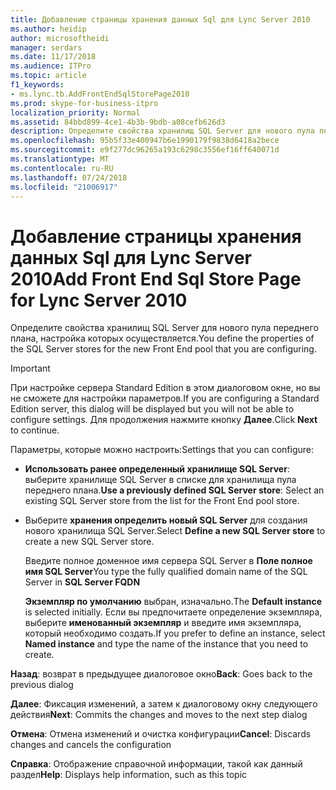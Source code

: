 ```yaml
---
title: Добавление страницы хранения данных Sql для Lync Server 2010
ms.author: heidip
author: microsoftheidi
manager: serdars
ms.date: 11/17/2018
ms.audience: ITPro
ms.topic: article
f1_keywords:
- ms.lync.tb.AddFrontEndSqlStorePage2010
ms.prod: skype-for-business-itpro
localization_priority: Normal
ms.assetid: 84bbd899-4ce1-4b3b-9bdb-a08cefb626d3
description: Определите свойства хранилищ SQL Server для нового пула переднего плана, настройка которых осуществляется.
ms.openlocfilehash: 95b5f33e400947b6e1990179f9838d6418a2bece
ms.sourcegitcommit: e9f277dc96265a193c6298c3556ef16ff640071d
ms.translationtype: MT
ms.contentlocale: ru-RU
ms.lasthandoff: 07/24/2018
ms.locfileid: "21006917"
---
```

# <a name="add-front-end-sql-store-page-for-lync-server-2010"></a><span data-ttu-id="5f4dc-103">Добавление страницы хранения данных Sql для Lync Server 2010</span><span class="sxs-lookup"><span data-stu-id="5f4dc-103">Add Front End Sql Store Page for Lync Server 2010</span></span>
 
<span data-ttu-id="5f4dc-104">Определите свойства хранилищ SQL Server для нового пула переднего плана, настройка которых осуществляется.</span><span class="sxs-lookup"><span data-stu-id="5f4dc-104">You define the properties of the SQL Server stores for the new Front End pool that you are configuring.</span></span>
  
> [!IMPORTANT]
> <span data-ttu-id="5f4dc-105">При настройке сервера Standard Edition в этом диалоговом окне, но вы не сможете для настройки параметров.</span><span class="sxs-lookup"><span data-stu-id="5f4dc-105">If you are configuring a Standard Edition server, this dialog will be displayed but you will not be able to configure settings.</span></span> <span data-ttu-id="5f4dc-106">Для продолжения нажмите кнопку **Далее**.</span><span class="sxs-lookup"><span data-stu-id="5f4dc-106">Click **Next** to continue.</span></span>
  
<span data-ttu-id="5f4dc-107">Параметры, которые можно настроить:</span><span class="sxs-lookup"><span data-stu-id="5f4dc-107">Settings that you can configure:</span></span>
  
- <span data-ttu-id="5f4dc-108">**Использовать ранее определенный хранилище SQL Server**: выберите хранилище SQL Server в списке для хранилища пула переднего плана.</span><span class="sxs-lookup"><span data-stu-id="5f4dc-108">**Use a previously defined SQL Server store**: Select an existing SQL Server store from the list for the Front End pool store.</span></span>
    
- <span data-ttu-id="5f4dc-109">Выберите **хранения определить новый SQL Server** для создания нового хранилища SQL Server.</span><span class="sxs-lookup"><span data-stu-id="5f4dc-109">Select **Define a new SQL Server store** to create a new SQL Server store.</span></span>
    
    <span data-ttu-id="5f4dc-110">Введите полное доменное имя сервера SQL Server в **Поле полное имя SQL Server**</span><span class="sxs-lookup"><span data-stu-id="5f4dc-110">You type the fully qualified domain name of the SQL Server in **SQL Server FQDN**</span></span>
    
    <span data-ttu-id="5f4dc-111">**Экземпляр по умолчанию** выбран, изначально.</span><span class="sxs-lookup"><span data-stu-id="5f4dc-111">The **Default instance** is selected initially.</span></span> <span data-ttu-id="5f4dc-112">Если вы предпочитаете определение экземпляра, выберите **именованный экземпляр** и введите имя экземпляра, который необходимо создать.</span><span class="sxs-lookup"><span data-stu-id="5f4dc-112">If you prefer to define an instance, select **Named instance** and type the name of the instance that you need to create.</span></span>
    
 <span data-ttu-id="5f4dc-113">**Назад**: возврат в предыдущее диалоговое окно</span><span class="sxs-lookup"><span data-stu-id="5f4dc-113">**Back**: Goes back to the previous dialog</span></span>
  
 <span data-ttu-id="5f4dc-114">**Далее**: Фиксация изменений, а затем к диалоговому окну следующего действия</span><span class="sxs-lookup"><span data-stu-id="5f4dc-114">**Next**: Commits the changes and moves to the next step dialog</span></span>
  
 <span data-ttu-id="5f4dc-115">**Отмена**: Отмена изменений и очистка конфигурации</span><span class="sxs-lookup"><span data-stu-id="5f4dc-115">**Cancel**: Discards changes and cancels the configuration</span></span>
  
 <span data-ttu-id="5f4dc-116">**Справка**: Отображение справочной информации, такой как данный раздел</span><span class="sxs-lookup"><span data-stu-id="5f4dc-116">**Help**: Displays help information, such as this topic</span></span>
  

